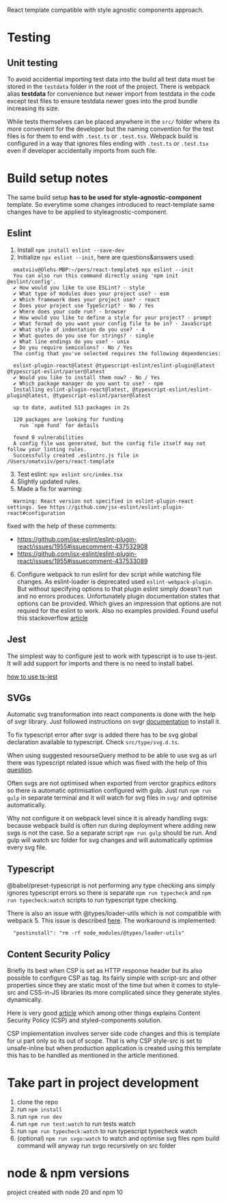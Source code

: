 React template compatible with style agnostic components approach.


# Testing

## Unit testing
To avoid accidential importing test data into the build all test data must
be stored in the `testdata` folder in the root of the project. There is webpack
alias **testdata** for convenience but newer import from testdata in the code
except test files to ensure testdata newer goes into the prod bundle increasing
its size.

While tests themselves can be placed anywhere in the `src/` folder where
its more convenient for the developer but the naming convention for the
test files is for them to end with `.test.ts` or `.test.tsx`.
Webpack build is configured in a way that ignores files ending with
`.test.ts` or `.test.tsx` even if developer accidentally imports from such file.


# Build setup notes
The same build setup **has to be used for style-agnostic-component** template.
So everytime some changes introduced to react-template same changes have to be
applied to styleagnostic-component.


## Eslint
1. Install `npm install eslint --save-dev`
2. Initialize `npx eslint --init`, here are questions&answers used:
```
  omatviiv@Olehs-MBP:~/pers/react-template$ npx eslint --init
  You can also run this command directly using 'npm init @eslint/config'.
  ✔ How would you like to use ESLint? · style
  ✔ What type of modules does your project use? · esm
  ✔ Which framework does your project use? · react
  ✔ Does your project use TypeScript? · No / Yes
  ✔ Where does your code run? · browser
  ✔ How would you like to define a style for your project? · prompt
  ✔ What format do you want your config file to be in? · JavaScript
  ✔ What style of indentation do you use? · 4
  ✔ What quotes do you use for strings? · single
  ✔ What line endings do you use? · unix
  ✔ Do you require semicolons? · No / Yes
  The config that you've selected requires the following dependencies:

  eslint-plugin-react@latest @typescript-eslint/eslint-plugin@latest @typescript-eslint/parser@latest
  ✔ Would you like to install them now? · No / Yes
  ✔ Which package manager do you want to use? · npm
  Installing eslint-plugin-react@latest, @typescript-eslint/eslint-plugin@latest, @typescript-eslint/parser@latest

  up to date, audited 513 packages in 2s

  120 packages are looking for funding
    run `npm fund` for details

  found 0 vulnerabilities
  A config file was generated, but the config file itself may not follow your linting rules.
  Successfully created .eslintrc.js file in /Users/omatviiv/pers/react-template
```
3. Test eslint: `npx eslint src/index.tsx`
4. Slightly updated rules.
5. Made a fix for warning:
```
  Warning: React version not specified in eslint-plugin-react settings. See https://github.com/jsx-eslint/eslint-plugin-react#configuration
```
fixed with the help of these comments:
- https://github.com/jsx-eslint/eslint-plugin-react/issues/1955#issuecomment-437532908
- https://github.com/jsx-eslint/eslint-plugin-react/issues/1955#issuecomment-437533089
6. Configure webpack to run eslint for dev script while watching file changes.
As eslint-loader is deprecated used `eslint-webpack-plugin`.
But without specifying options to that plugin eslint simply doesn't run and no
errors produces. Unfortunately plugin documentation states that options can be
provided. Which gives an impression that options are not requied for the eslint
to work. Also no examples provided.
Found useful this stackoverflow [article](https://stackoverflow.com/questions/66521418/eslint-webpack-plugin-no-output-file-and-no-errors)

## Jest
The simplest way to configure jest to work with typescript is to use ts-jest.
It will add support for imports and there is no need to install babel.

[how to use ts-jest](https://github.com/kulshekhar/ts-jest)


## SVGs
Automatic svg transformation into react components is done with the help
of svgr library.
Just followed instructions on svgr
[documentation](https://react-svgr.com/docs/webpack/) to install it.

To fix typescript error after svgr is added there has to be svg global
declaration available to typescript. Check `src/type/svg.d.ts`.

When using suggested resourseQuery method to be able to use svg as url there was
typescript related issue which was fixed with the help of this
[question](https://stackoverflow.com/questions/60816666/how-to-use-query-param-import-in-webpack-with-typescript-without-getting-cannot).

Often svgs are not optimised when exported from verctor graphics editors so
there is automatic optimisation configured with gulp. Just run `npm run gulp` in
separate terminal and it will watch for svg files in `svg/` and optimise
automatically.

Why not configure it on webpack level since it is already handling svgs:
because webpack build is often run during deployment where adding
new svgs is not the case. So a separate script `npm run gulp` should be run.
And gulp will watch src folder for svg changes and will automatically
optimise every svg file.


## Typescript
@babel/preset-typescript is not performing any type checking ans simply
ignores typescript errors so there is separate `npm run typecheck` and
`npm run typecheck:watch` scripts to run typescript type checking.

There is also an issue with @types/loader-utils which is not compatible with
webpack 5. This issue is described
[here](https://github.com/webpack/loader-utils/issues/179).
The workaround is implemented:
```
  "postinstall": "rm -rf node_modules/@types/loader-utils"
```


## Content Security Policy
Briefly its best when CSP is set as HTTP response header but its also possible
to configure CSP as <meta> tag. Its fairly simple with script-src and other
properties since they are static most of the time but when it comes to
style-src and CSS-in-JS libraries its more complicated since they generate
styles dynamically.

Here is very good [article](https://medium.com/@simon_p_kerr/css-in-js-fa1922ed1fcf)
which among other things explains Content Security Policy (CSP) and
styled-components solution.

CSP implementation involves server side code changes and this is template for
ui part only so its out of scope. That is why CSP style-src is set to
unsafe-inline but when production application is created using this template
this has to be handled as mentioned in the article mentioned.


# Take part in project development 
1. clone the repo
2. run `npm install`
3. run `npm run dev`
4. run `npm run test:watch` to run tests watch
5. run `npm run typecheck:watch` to run typescript typecheck watch
6. (optional) `npm run svgo:watch` to watch and optimise svg files
   npm build command will anyway run svgo recursively on src folder


# node & npm versions
project created with node 20 and npm 10
